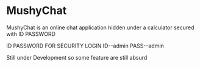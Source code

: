 # MushyChat
MushyChat is an online chat application hidden under a calculator secured with ID PASSWORD

ID PASSWORD FOR SECURITY LOGIN
ID--admin
PASS--admin

Still under Development so some feature are still absurd
